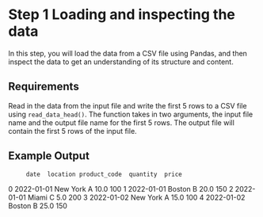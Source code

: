 # Step 1 Loading and inspecting the data

In this step, you will load the data from a CSV file using Pandas, and then inspect the data to get an understanding of its structure and content.

## Requirements

Read in the data from the input file and write the first 5 rows to a CSV file using `read_data_head()`. The function takes in two arguments, the input file name and the output file name for the first 5 rows. The output file will contain the first 5 rows of the input file.

## Example Output

         date  location product_code  quantity  price
0  2022-01-01  New York            A      10.0    100
1  2022-01-01    Boston            B      20.0    150
2  2022-01-01     Miami            C       5.0    200
3  2022-01-02  New York            A      15.0    100
4  2022-01-02    Boston            B      25.0    150

